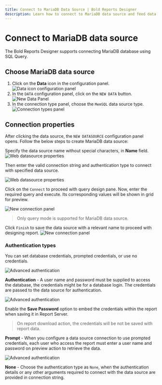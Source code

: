 ```yaml
---
title: Connect to MariaDB Data Source | Bold Reports Designer
description: Learn how to connect to MariaDB data source and feed data to your RDL reports using Bold Reports Designer. 
---
```


# Connect to MariaDB data source

The Bold Reports Designer supports connecting MariaDB database using SQL Query.

## Choose MariaDB data source

1. Click on the **Data** icon in the configuration panel.
   ![Data icon configuration panel](/static/assets/on-premise/images/report-designer/manage-data/data-connectors/data-configuration-panel.png)
2. In the `DATA` configuration panel, click on the `NEW DATA` button.
   ![New Data Panel](/static/assets/on-premise/images/report-designer/manage-data/data-connectors/new-data-button.png)
3. In the connection type panel, choose the `MemSQL` data source type.
   ![Connection types panel](/static/assets/on-premise/images/report-designer/manage-data/mariadb-data-source/connection-types.png)

## Connection properties

After clicking the data source, the `NEW DATASOURCE` configuration panel opens. Follow the below steps to create MariaDB data source:

Specify the data source name without special characters, in **Name** field.
![Web datasource properties](/static/assets/on-premise/images/report-designer/manage-data/mariadb-data-source/mariadb-properties.png)

Then enter the valid connection string and authentication type to connect with specified data source.

![Web datasource properties](/static/assets/on-premise/images/report-designer/manage-data/mariadb-data-source/basic-connection.png)

Click on the `Connect` to proceed with query design pane. Now, enter the required query and execute. Its corresponding values will be shown in grid for preview.

![New connection panel](/static/assets/on-premise/images/report-designer/manage-data/mariadb-data-source/execute-schema.png)

> Only query mode is supported for MariaDB data source.

Click `Finish` to save the data source with a relevant name to proceed with designing report.
![New connection panel](/static/assets/on-premise/images/report-designer/manage-data/mariadb-data-source/data-list.png)

### Authentication types

You can set database credentials, prompted credentials, or use no credentials.

![Advanced authentication](/static/assets/on-premise/images/report-designer/manage-data/mariadb-data-source/authentication.png)

**Authentication** - A user name and password must be supplied to access the database, the credentials might be for a database login. The credentials are passed to the data source for authentication.

![Advanced authentication](/static/assets/on-premise/images/report-designer/manage-data/mariadb-data-source/authentication-type.png)

Enable the **Save Password** option to embed the credentials within the report when saving it in Report Server.

> On report download action, the credentials will be not be saved with report data.

**Prompt** - When you configure a data source connection to use prompted credentials, each user who access the report must enter a user name and password on preview action to retrieve the data.

![Advanced authentication](/static/assets/on-premise/images/report-designer/manage-data/data-connectors/prompt.png)

**None** - Choose the authentication type as `None`, when the authentication details or any other arguments required to connect with the data source are provided in connection string.
